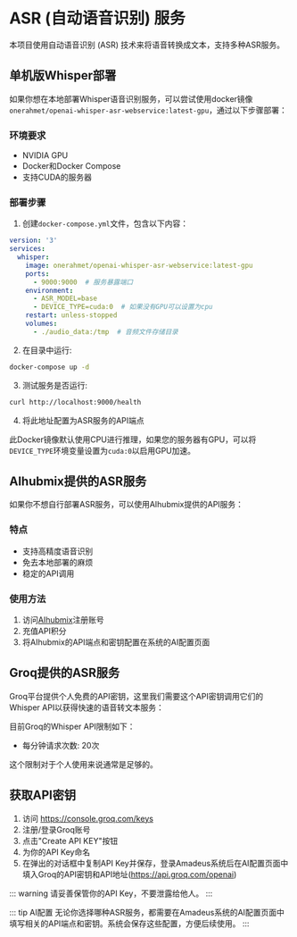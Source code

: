 # ASR (自动语音识别) 服务

本项目使用自动语音识别 (ASR) 技术来将语音转换成文本，支持多种ASR服务。

## 单机版Whisper部署

如果你想在本地部署Whisper语音识别服务，可以尝试使用docker镜像`onerahmet/openai-whisper-asr-webservice:latest-gpu`，通过以下步骤部署：

### 环境要求

- NVIDIA GPU
- Docker和Docker Compose
- 支持CUDA的服务器

### 部署步骤

1. 创建`docker-compose.yml`文件，包含以下内容：

```yaml
version: '3'
services:
  whisper:
    image: onerahmet/openai-whisper-asr-webservice:latest-gpu
    ports:
      - 9000:9000  # 服务暴露端口
    environment:
      - ASR_MODEL=base
      - DEVICE_TYPE=cuda:0  # 如果没有GPU可以设置为cpu
    restart: unless-stopped
    volumes:
      - ./audio_data:/tmp  # 音频文件存储目录
```

2. 在目录中运行:
```bash
docker-compose up -d
```

3. 测试服务是否运行:
```bash
curl http://localhost:9000/health
```

4. 将此地址配置为ASR服务的API端点

此Docker镜像默认使用CPU进行推理，如果您的服务器有GPU，可以将`DEVICE_TYPE`环境变量设置为`cuda:0`以启用GPU加速。

## AIhubmix提供的ASR服务

如果你不想自行部署ASR服务，可以使用AIhubmix提供的API服务：

### 特点
- 支持高精度语音识别
- 免去本地部署的麻烦
- 稳定的API调用

### 使用方法

1. 访问[AIhubmix](https://aihubmix.com/)注册账号
2. 充值API积分
3. 将AIhubmix的API端点和密钥配置在系统的AI配置页面

## Groq提供的ASR服务

Groq平台提供个人免费的API密钥，这里我们需要这个API密钥调用它们的Whisper API以获得快速的语音转文本服务：

目前Groq的Whisper API限制如下：
- 每分钟请求次数: 20次

这个限制对于个人使用来说通常是足够的。

## 获取API密钥

1. 访问 https://console.groq.com/keys
2. 注册/登录Groq账号
3. 点击"Create API KEY"按钮
4. 为你的API Key命名
5. 在弹出的对话框中复制API Key并保存，登录Amadeus系统后在AI配置页面中填入Groq的API密钥和API地址(https://api.groq.com/openai)

::: warning
请妥善保管你的API Key，不要泄露给他人。
:::

::: tip AI配置
无论你选择哪种ASR服务，都需要在Amadeus系统的AI配置页面中填写相关的API端点和密钥。系统会保存这些配置，方便后续使用。
:::
